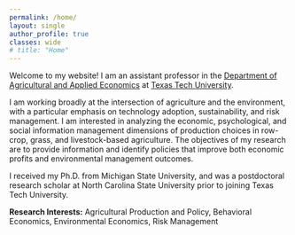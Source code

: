 ```yaml
---
permalink: /home/
layout: single
author_profile: true
classes: wide
# title: "Home"
---
```


Welcome to my website! I am an assistant professor in the [Department of Agricultural and Applied Economics](https://www.depts.ttu.edu/aaec/) at [Texas Tech University](https://www.ttu.edu/).

I am working broadly at the intersection of agriculture and the environment, with a particular emphasis on technology adoption, sustainability, and risk management. I am interested in analyzing the economic, psychological, and social information management dimensions of production choices in row-crop, grass, and livestock-based agriculture. The objectives of my research are to provide information and identify policies that improve both economic profits and environmental management outcomes.

I received my Ph.D. from Michigan State University, and was a postdoctoral research scholar at North Carolina State University prior to joining Texas Tech University.

<b>Research Interests:</b> Agricultural Production and Policy, Behavioral Economics, Environmental Economics, Risk Management
